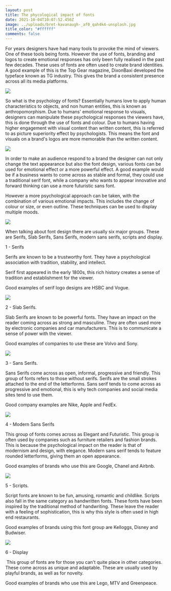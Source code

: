 ```yaml
---
layout: post
title: The phycological impact of fonts
date: 2021-10-04T10:07:52.456Z
image: ../uploads/bret-kavanaugh-_af0_qah4k4-unsplash.jpg
title_color: "#ffffff"
comments: false
---
```

For years designers have had many tools to provoke the mind of viewers. One of these tools being fonts. However the use of fonts, branding and logos to create emotional responses has only been fully realised in the past few decades. These uses of fonts are often used to create brand identities. A good example of this is the Top Gear magazine, DixonBaxi developed the typeface known as TG industry. This gives the brand a consistent presence across all its media platforms. 

![](../uploads/top-gear-spread.jpeg)

So what is the psychology of fonts? Essentially humans love to apply human characteristics to objects, and non human entities, this is known as anthropomorphism. Due to humans' emotional response to visuals, designers can manipulate these psychological responses the viewers have, this is done through the use of fonts and colour. Due to humans having higher engagement with visual content than written content, this is referred to as picture superiority effect by psychologists. This means the font and visuals on a brand's logos are more memorable than the written content.

![](../uploads/infographic.jpg)

In order to make an audience respond to a brand the designer can not only change the text appearance but also the font design, various fonts can be used for emotional effect or a more powerful effect. A good example would be if a business wants to come across as stable and formal, they could use a traditional serif font, while a company who wants to appear innovative and forward thinking can use a more futuristic sans font.

However a more psychological approach can be taken, with the combination of various emotional impacts. This includes the change of colour or size, or even outline. These techniques can be used to display multiple moods.

![](../uploads/1_image13.png)

When talking about font design there are usually six major groups. These are Serifs, Slab Serifs, Sans Serifs, modern sans serifs, scripts and display.  

1 - Serifs

Serifs are known to be a trustworthy font. They have a psychological association with tradition, stability, and intellect. 

Serif first appeared in the early 1800s, this rich history creates a sense of tradition and establishment for the viewer. 

Good examples of serif logo designs are HSBC and Vogue.

![](../uploads/serifandsan-serif-56a2f6593df78cf7727b4db6.jpg)

2 - Slab Serifs.

Slab Serifs are known to be powerful fonts. They have an impact on the reader coming across as strong and masculine. They are often used more by electronic companies and car manufacturers. This is to communicate a sense of power with the viewer.

Good examples of companies to use these are Volvo and Sony. 

![](../uploads/type-slab-serif-font.jpg)

3 - Sans Serifs.

Sans Serifs come across as open, informal, progressive and friendly. This group of fonts refers to those without serifs. Serifs are the small strokes attached to the end of the letterforms. Sans serif tends to come across as progressive and emotional, this is why tech companies and social media sites tend to use them.

Good company examples are Nike, Apple and FedEx.

![](../uploads/d100f2b27abe2e70f83d01db69408a7d.jpg)

4 - Modern Sans Serifs

This group of fonts comes across as Elegant and Futuristic. This group is often used by companies such as furniture retailers and fashion brands. This is because the psychological impact on the reader is that of modernism and design, with elegance. Modern sans serif tends to feature rounded letterforms, giving them an open appearance.

Good examples of brands who use this are Google, Chanel and Airbnb.

![](../uploads/sinthya-casual-script-font-7.jpeg)

5 - Scripts.

Script fonts are known to be fun, amusing, romantic and childlike. Scripts also fall in the same category as handwritten fonts. These fonts have been inspired by the traditional method of handwriting. These leave the reader with a feeling of sophistication, this is why this style is often used in high end restaurants. 

Good examples of brands using this font group are Kelloggs, Disney and Budwiser.

![](../uploads/5eef86b0f2eb3da3d28e0576_lego_logo_large_by_raukhaul_au-d9f9agw.png)

6 - Display

 This group of fonts are for those you can't quite place in other categories. These come across as unique and adaptable. These are usually used by playful brands, as well as for novelty.

Good examples of brands who use this are Lego, MTV and Greenpeace.